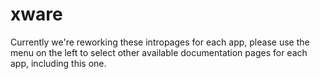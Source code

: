 # xware

Currently we're reworking these intropages for each app, please use the menu on the left to select other available documentation pages for each app, including this one.
